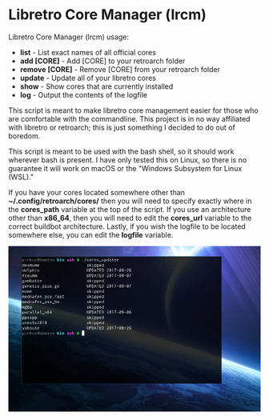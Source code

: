 <h1>Libretro Core Manager (lrcm)</h1>

<p>Libretro Core Manager (lrcm) usage:</p>
<ul>
    <li><b>list</b> - List exact names of all official cores</li>
    <li><b>add [CORE]</b> - Add [CORE] to your retroarch folder</li>
    <li><b>remove [CORE]</b> - Remove [CORE] from your retroarch folder</li>
    <li><b>update</b> - Update all of your libretro cores</li>
    <li><b>show</b> - Show cores that are currently installed</li>
    <li><b>log</b> - Output the contents of the logfile</li>
</ul>

<p>This script is meant to make libretro core management easier for those who are comfortable with the commandline. This project is in no way affiliated with libretro or retroarch; this is just something I decided to do out of boredom.</p>

<p>This script is meant to be used with the bash shell, so it should work wherever bash is present. I have only tested this on Linux, so there is no guarantee it will work on macOS or the "Windows Subsystem for Linux (WSL)."</p>

<p>If you have your cores located somewhere other than <b>~/.config/retroarch/cores/</b> then you will need to specify exactly where in the <b>cores_path</b> variable at the top of the script. If you use an architecture other than <b>x86_64</b>, then you will need to edit the <b>cores_url</b> variable to the correct buildbot architecture. Lastly, if you wish the logfile to be located somewhere else, you can edit the <b>logfile</b> variable.</p>

![Screenshot](screenshot.png?raw=true "Screenshot")
